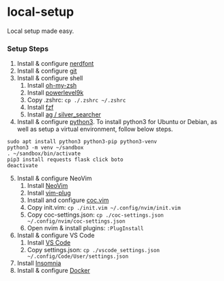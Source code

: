 # local-setup
Local setup made easy.

### Setup Steps
1. Install & configure [nerdfont](https://www.nerdfonts.com/)
2. Install & configure [git](https://www.atlassian.com/git/tutorials/install-git)
3. Install & configure shell
    1. Install [oh-my-zsh](https://github.com/robbyrussell/oh-my-zsh)
    2. Install [powerlevel9k](https://github.com/Powerlevel9k/powerlevel9k)
    3. Copy .zshrc: `cp ./.zshrc ~/.zshrc`
    4. Install [fzf](https://github.com/junegunn/fzf)
    5. Install [ag / silver_searcher](https://github.com/ggreer/the_silver_searcher)
4. Install & configure [python3](https://realpython.com/installing-python/). To install python3 for Ubuntu or Debian, as well as setup a virtual environment, follow below steps.
```
sudo apt install python3 python3-pip python3-venv
python3 -m venv ~/sandbox
. ~/sandbox/bin/activate
pip3 install requests flask click boto
deactivate
```
5. Install & configure NeoVim
    1. Install [NeoVim](https://neovim.io/)
    2. Install [vim-plug](https://github.com/junegunn/vim-plug)
    3. Install and configure [coc.vim](https://github.com/neoclide/coc.nvim)
    4. Copy init.vim: `cp ./init.vim ~/.config/nvim/init.vim`
    5. Copy coc-settings.json: `cp ./coc-settings.json ~/.config/nvim/coc-settings.json`
    6. Open nvim & install plugins: `:PlugInstall`
6. Install & configure VS Code
    1. Install [VS Code](https://code.visualstudio.com/)
    2. Copy settings.json: `cp ./vscode_settings.json ~/.config/Code/User/settings.json`
7. Install [Insomnia](https://insomnia.rest/)
8. Install & configure [Docker](https://docs.docker.com/install/)


